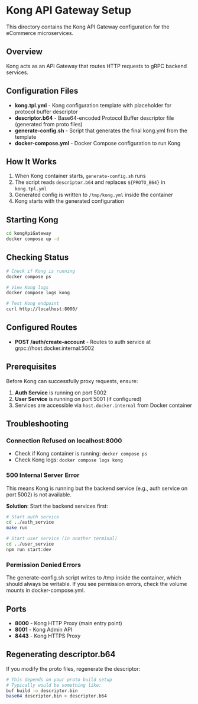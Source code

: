 # Kong API Gateway Setup

This directory contains the Kong API Gateway configuration for the eCommerce microservices.

## Overview

Kong acts as an API Gateway that routes HTTP requests to gRPC backend services.

## Configuration Files

- **kong.tpl.yml** - Kong configuration template with placeholder for protocol buffer descriptor
- **descriptor.b64** - Base64-encoded Protocol Buffer descriptor file (generated from proto files)
- **generate-config.sh** - Script that generates the final kong.yml from the template
- **docker-compose.yml** - Docker Compose configuration to run Kong

## How It Works

1. When Kong container starts, `generate-config.sh` runs
2. The script reads `descriptor.b64` and replaces `${PROTO_B64}` in `kong.tpl.yml`
3. Generated config is written to `/tmp/kong.yml` inside the container
4. Kong starts with the generated configuration

## Starting Kong

```bash
cd kongApiGateway
docker compose up -d
```

## Checking Status

```bash
# Check if Kong is running
docker compose ps

# View Kong logs
docker compose logs kong

# Test Kong endpoint
curl http://localhost:8000/
```

## Configured Routes

- **POST /auth/create-account** - Routes to auth service at grpc://host.docker.internal:5002

## Prerequisites

Before Kong can successfully proxy requests, ensure:

1. **Auth Service** is running on port 5002
2. **User Service** is running on port 5001 (if configured)
3. Services are accessible via `host.docker.internal` from Docker container

## Troubleshooting

### Connection Refused on localhost:8000

- Check if Kong container is running: `docker compose ps`
- Check Kong logs: `docker compose logs kong`

### 500 Internal Server Error

This means Kong is running but the backend service (e.g., auth service on port 5002) is not available.

**Solution**: Start the backend services first:

```bash
# Start auth service
cd ../auth_service
make run

# Start user service (in another terminal)
cd ../user_service
npm run start:dev
```

### Permission Denied Errors

The generate-config.sh script writes to /tmp inside the container, which should always be writable. If you see permission errors, check the volume mounts in docker-compose.yml.

## Ports

- **8000** - Kong HTTP Proxy (main entry point)
- **8001** - Kong Admin API
- **8443** - Kong HTTPS Proxy

## Regenerating descriptor.b64

If you modify the proto files, regenerate the descriptor:

```bash
# This depends on your proto build setup
# Typically would be something like:
buf build -o descriptor.bin
base64 descriptor.bin > descriptor.b64
```
